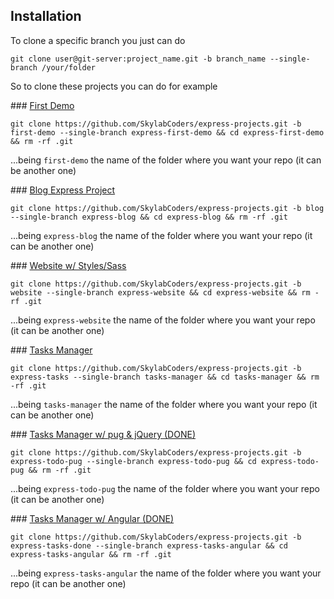 
## Installation

To clone a specific branch you just can do

```
git clone user@git-server:project_name.git -b branch_name --single-branch /your/folder
```

So to clone these projects you can do for example

### [First Demo](https://github.com/SkylabCoders/express-projects/tree/first-demo)

```
git clone https://github.com/SkylabCoders/express-projects.git -b first-demo --single-branch express-first-demo && cd express-first-demo && rm -rf .git
```

...being `first-demo` the name of the folder where you want your repo (it can be another one)


### [Blog Express Project](https://github.com/SkylabCoders/express-projects/tree/blog) 

```
git clone https://github.com/SkylabCoders/express-projects.git -b blog --single-branch express-blog && cd express-blog && rm -rf .git
```

...being `express-blog` the name of the folder where you want your repo (it can be another one)

### [Website w/ Styles/Sass](https://github.com/SkylabCoders/express-projects/tree/website)

```
git clone https://github.com/SkylabCoders/express-projects.git -b website --single-branch express-website && cd express-website && rm -rf .git
```

...being `express-website` the name of the folder where you want your repo (it can be another one)

### [Tasks Manager](https://github.com/SkylabCoders/express-projects/tree/express-tasks)

```
git clone https://github.com/SkylabCoders/express-projects.git -b express-tasks --single-branch tasks-manager && cd tasks-manager && rm -rf .git
```

...being `tasks-manager` the name of the folder where you want your repo (it can be another one)


### [Tasks Manager w/ pug & jQuery (DONE)](https://github.com/SkylabCoders/express-projects/tree/express-todo-pug)

```
git clone https://github.com/SkylabCoders/express-projects.git -b express-todo-pug --single-branch express-todo-pug && cd express-todo-pug && rm -rf .git
```

...being `express-todo-pug` the name of the folder where you want your repo (it can be another one)

### [Tasks Manager w/ Angular (DONE)](https://github.com/SkylabCoders/express-projects/tree/express-tasks-done)

```
git clone https://github.com/SkylabCoders/express-projects.git -b express-tasks-done --single-branch express-tasks-angular && cd express-tasks-angular && rm -rf .git
```

...being `express-tasks-angular` the name of the folder where you want your repo (it can be another one)






